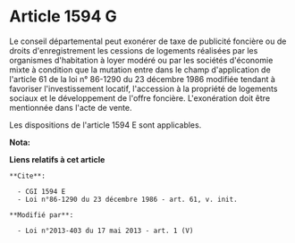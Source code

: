 # Article 1594 G

Le conseil départemental peut exonérer de taxe de publicité foncière ou de droits d'enregistrement les cessions de logements
réalisées par les organismes d'habitation à loyer modéré ou par les sociétés d'économie mixte à condition que la mutation
entre dans le champ d'application de l'article 61 de la loi n° 86-1290 du 23 décembre 1986 modifiée tendant à favoriser
l'investissement locatif, l'accession à la propriété de logements sociaux et le développement de l'offre foncière.
L'exonération doit être mentionnée dans l'acte de vente.

Les dispositions de l'article 1594 E sont applicables.

**Nota:**



**Liens relatifs à cet article**

	**Cite**:

	  - CGI 1594 E
	  - Loi n°86-1290 du 23 décembre 1986 - art. 61, v. init.

	**Modifié par**:

	  - Loi n°2013-403 du 17 mai 2013 - art. 1 (V)
